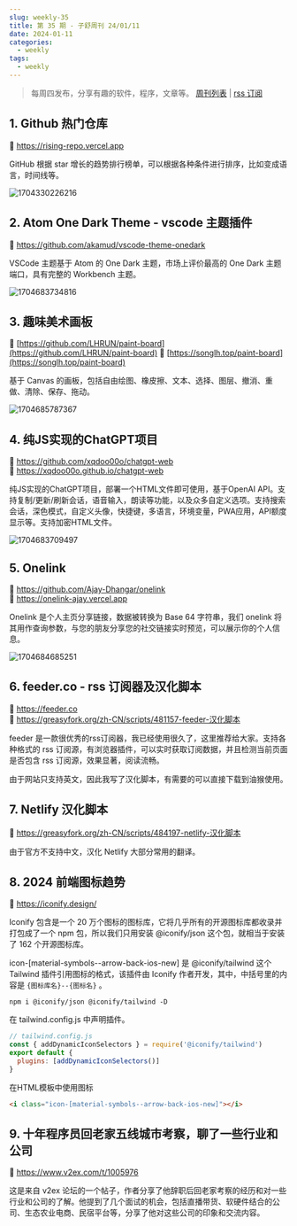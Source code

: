 ```yaml
---
slug: weekly-35
title: 第 35 期 - 子舒周刊 24/01/11
date: 2024-01-11
categories:
  - weekly
tags:
  - weekly
---
```


> 每周四发布，分享有趣的软件，程序，文章等。 [周刊列表](/categories/weekly/) | [rss 订阅](/categories/weekly/index.xml)

## 1. Github 热门仓库

🔗 https://rising-repo.vercel.app

GitHub 根据 star 增长的趋势排行榜单，可以根据各种条件进行排序，比如变成语言，时间线等。

![1704330226216](https://imgurl.zishu.me/2024/01/1704330226216.webp)

## 2. Atom One Dark Theme - vscode 主题插件

🔗 https://github.com/akamud/vscode-theme-onedark

VSCode 主题基于 Atom 的 One Dark 主题，市场上评价最高的 One Dark 主题端口，具有完整的 Workbench 主题。

![1704683734816](https://imgurl.zishu.me/2024/01/1704683734816.webp)

## 3. 趣味美术画板

🔗 [https://github.com/LHRUN/paint-board](https://github.com/LHRUN/paint-board)
🔗 [https://songlh.top/paint-board](https://songlh.top/paint-board)  

基于 Canvas 的画板，包括自由绘图、橡皮擦、文本、选择、图层、撤消、重做、清除、保存、拖动。

![1704685787367](https://imgurl.zishu.me/2024/01/1704685787367.webp)

## 4. 纯JS实现的ChatGPT项目

🔗 https://github.com/xqdoo00o/chatgpt-web  
🔗 https://xqdoo00o.github.io/chatgpt-web  

纯JS实现的ChatGPT项目，部署一个HTML文件即可使用，基于OpenAI API。支持复制/更新/刷新会话，语音输入，朗读等功能，以及众多自定义选项。支持搜索会话，深色模式，自定义头像，快捷键，多语言，环境变量，PWA应用，API额度显示等。支持加密HTML文件。

![1704683709497](https://imgurl.zishu.me/2024/01/1704683709497.webp)

## 5. Onelink

🔗 https://github.com/Ajay-Dhangar/onelink  
🔗 https://onelink-ajay.vercel.app  

Onelink 是个人主页分享链接，数据被转换为 Base 64 字符串，我们 onelink 将其用作查询参数，与您的朋友分享您的社交链接实时预览，可以展示你的个人信息。

![1704684685251](https://imgurl.zishu.me/2024/01/1704684685251.webp)

## 6. feeder.co - rss 订阅器及汉化脚本

🔗 https://feeder.co  
🔗 https://greasyfork.org/zh-CN/scripts/481157-feeder-汉化脚本  

feeder 是一款很优秀的rss订阅器，我已经使用很久了，这里推荐给大家。支持各种格式的 rss 订阅源，有浏览器插件，可以实时获取订阅数据，并且检测当前页面是否包含 rss 订阅源，效果显著，阅读流畅。

由于网站只支持英文，因此我写了汉化脚本，有需要的可以直接下载到油猴使用。

## 7. Netlify 汉化脚本

🔗 https://greasyfork.org/zh-CN/scripts/484197-netlify-汉化脚本

由于官方不支持中文，汉化 Netlify 大部分常用的翻译。

## 8. 2024 前端图标趋势

🔗 https://iconify.design/

Iconify 包含是一个 20 万个图标的图标库，它将几乎所有的开源图标库都收录并打包成了一个 npm 包，所以我们只用安装 @iconify/json 这个包，就相当于安装了 162 个开源图标库。

icon-[material-symbols--arrow-back-ios-new] 是 @iconify/tailwind 这个 Tailwind 插件引用图标的格式，该插件由 Iconify 作者开发，其中，中括号里的内容是 `{图标库名}--{图标名}` 。

```shell
npm i @iconify/json @iconify/tailwind -D
```

在 tailwind.config.js 中声明插件。
```js
// tailwind.config.js
const { addDynamicIconSelectors } = require('@iconify/tailwind')
export default {
  plugins: [addDynamicIconSelectors()]
}
```

在HTML模板中使用图标
```html
<i class="icon-[material-symbols--arrow-back-ios-new]"></i>
```

## 9. 十年程序员回老家五线城市考察，聊了一些行业和公司

🔗 https://www.v2ex.com/t/1005976

这是来自 v2ex 论坛的一个帖子，作者分享了他辞职后回老家考察的经历和对一些行业和公司的了解。他提到了几个面试的机会，包括直播带货、软硬件结合的公司、生态农业电商、民宿平台等，分享了他对这些公司的印象和交流内容。